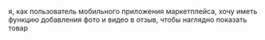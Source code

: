 я, как пользователь мобильного приложения маркетплейса, хочу иметь функцию добавления фото и видео в отзыв, чтобы наглядно показать товар
